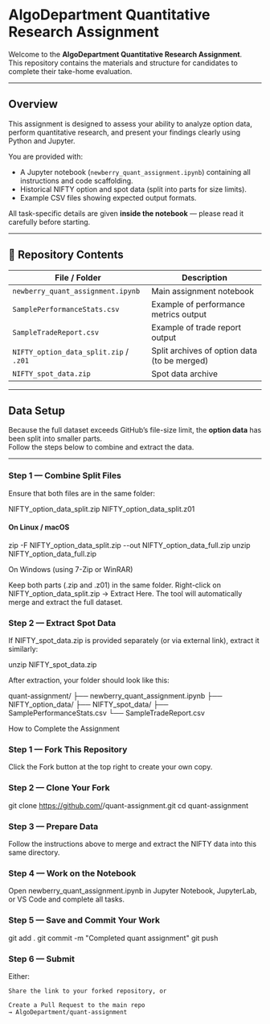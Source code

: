 # AlgoDepartment Quantitative Research Assignment

Welcome to the **AlgoDepartment Quantitative Research Assignment**.  
This repository contains the materials and structure for candidates to complete their take-home evaluation.

---

## Overview

This assignment is designed to assess your ability to analyze option data, perform quantitative research, and present your findings clearly using Python and Jupyter.

You are provided with:
- A Jupyter notebook (`newberry_quant_assignment.ipynb`) containing all instructions and code scaffolding.  
- Historical NIFTY option and spot data (split into parts for size limits).  
- Example CSV files showing expected output formats.

All task-specific details are given **inside the notebook** — please read it carefully before starting.

---

## 📂 Repository Contents

| File / Folder | Description |
|----------------|-------------|
| `newberry_quant_assignment.ipynb` | Main assignment notebook |
| `SamplePerformanceStats.csv` | Example of performance metrics output |
| `SampleTradeReport.csv` | Example of trade report output |
| `NIFTY_option_data_split.zip` / `.z01` | Split archives of option data (to be merged) |
| `NIFTY_spot_data.zip` | Spot data archive |

---

## Data Setup

Because the full dataset exceeds GitHub’s file-size limit, the **option data** has been split into smaller parts.  
Follow the steps below to combine and extract the data.

---

### Step 1 — Combine Split Files

Ensure that both files are in the same folder:

NIFTY_option_data_split.zip
NIFTY_option_data_split.z01


####  On Linux / macOS


zip -F NIFTY_option_data_split.zip --out NIFTY_option_data_full.zip
unzip NIFTY_option_data_full.zip 

 On Windows (using 7-Zip or WinRAR)

Keep both parts (.zip and .z01) in the same folder.
Right-click on NIFTY_option_data_split.zip → Extract Here.
The tool will automatically merge and extract the full dataset.

### Step 2 — Extract Spot Data

If NIFTY_spot_data.zip is provided separately (or via external link), extract it similarly:

unzip NIFTY_spot_data.zip

After extraction, your folder should look like this:

quant-assignment/
├── newberry_quant_assignment.ipynb
├── NIFTY_option_data/
├── NIFTY_spot_data/
├── SamplePerformanceStats.csv
└── SampleTradeReport.csv

How to Complete the Assignment
### Step 1 — Fork This Repository

Click the Fork button at the top right to create your own copy.
### Step 2 — Clone Your Fork

git clone https://github.com/<your-username>/quant-assignment.git
cd quant-assignment

### Step 3 — Prepare Data

Follow the instructions above to merge and extract the NIFTY data into this same directory.
### Step 4 — Work on the Notebook

Open newberry_quant_assignment.ipynb in Jupyter Notebook, JupyterLab, or VS Code and complete all tasks.
### Step 5 — Save and Commit Your Work

git add .
git commit -m "Completed quant assignment"
git push

### Step 6 — Submit

Either:

    Share the link to your forked repository, or

    Create a Pull Request to the main repo
    → AlgoDepartment/quant-assignment
